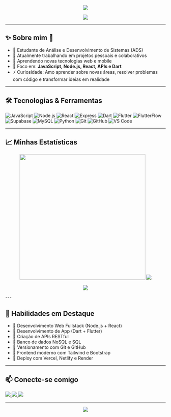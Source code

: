  <!-- BANNER -->
<p align="center">
  <img src="https://capsule-render.vercel.app/api?type=waving&color=0:0000FF,100:00008B&height=200&section=header&text=Olá%20👋,%20eu%20sou%20a%20Sara!&fontSize=35&fontColor=ffffff&animation=fadeIn" />
</p>

<p align="center">
  <a href="https://github.com/SaraBrisa">
    <img src="https://readme-typing-svg.herokuapp.com/?color=00FFFF&size=22&center=true&vCenter=true&width=600&lines=✨+Hello!+My+name+is+Sara!+✨;🧩About+me:;👨‍💻+Studant+of+TI;🎯+Focused+on+solving+problems;💡+Passionate+about+technology+and;continuous+learning!;🦑✨Welcome+to+my+profile!✨🦑" />
  </a>
</p>

---


## ✨ Sobre mim 🧩

- 📖 Estudante de Análise e Desenvolvimento de Sistemas (ADS)
- 🔭 Atualmente trabalhando em projetos pessoais e colaborativos
- 🌱 Aprendendo novas tecnologias web e mobile
- 🎯 Foco em: **JavaScript, Node.js, React, APIs e Dart**
- ⚡ Curiosidade: Amo aprender sobre novas  áreas, resolver problemas com código e transformar ideias em realidade

---

## 🛠️ Tecnologias & Ferramentas

![JavaScript](https://img.shields.io/badge/-JavaScript-F7DF1E?logo=javascript&logoColor=000)
![Node.js](https://img.shields.io/badge/-Node.js-339933?logo=node.js&logoColor=fff)
![React](https://img.shields.io/badge/-React-61DAFB?logo=react&logoColor=000)
![Express](https://img.shields.io/badge/-Express-000000?logo=express&logoColor=white)
![Dart](https://img.shields.io/badge/-Dart-0175C2?logo=dart&logoColor=fff)
![Flutter](https://img.shields.io/badge/Flutter-02569B?logo=flutter&logoColor=white)
![FlutterFlow](https://img.shields.io/badge/FlutterFlow-430098?logoColor=white)
![Supabase](https://img.shields.io/badge/Supabase-black?logo=supabase&logoColor=3ECF8E)
![MySQL](https://img.shields.io/badge/-MySQL-00758F?logo=mysql&logoColor=white)
![Python](https://img.shields.io/badge/-Python-3776AB?logo=python&logoColor=fff)
![Git](https://img.shields.io/badge/-Git-F05032?logo=git&logoColor=fff)
![GitHub](https://img.shields.io/badge/-GitHub-181717?logo=github&logoColor=fff)
![VS Code](https://img.shields.io/badge/-VSCode-007ACC?logo=visual-studio-code&logoColor=white)

---

## 📈 Minhas Estatísticas 

<p align="center">
<img src="https://github-readme-stats.vercel.app/api?username=SaraBrisa&show_icons=true&hide_border=false&bg_color=0a0a30&title_color=4169e1&text_color=00ffff&icon_color=ffff00&border_color=ffffff" width="395"/>
<img src="https://github-readme-stats.vercel.app/api/top-langs/?username=SaraBrisa&layout=compact&hide_border=false&bg_color=0a0a30&title_color=4169e1&text_color=00ffff&border_color=ffffff"/>

</p>
<p align="center">
  <img src="https://streak-stats.demolab.com/?user=SaraBrisa&theme=radical&hide_border=false&background=0a0a30&ring=4169e1&fire=4169e1&currStreakNum=ffff00&sideNums==ffff00&dates=00ffff" />
</p>
---

## 🧠 Habilidades em Destaque

- 🔹 Desenvolvimento Web Fullstack (Node.js + React)
- 🔹 Desenvolvimento de App (Dart + Flutter)
- 🔹 Criação de APIs RESTful
- 🔹 Banco de dados NoSQL e SQL
- 🔹 Versionamento com Git e GitHub
- 🔹 Frontend moderno com Tailwind e Bootstrap
- 🔹 Deploy com Vercel, Netlify e Render

---

## 📫 Conecte-se comigo

<p>
  <a href="mailto:sarabgmariano24@gmil.com">
    <img src="https://img.shields.io/badge/-Email-D14836?style=flat-square&logo=gmail&logoColor=white"/>
  </a>
  <a href="https://www.linkedin.com/in/SEU_LINKEDIN">
    <img src="https://img.shields.io/badge/-LinkedIn-blue?style=flat-square&logo=linkedin&logoColor=white"/>
  </a>
  <a href="https://wa.me/(16) 99360-5122">
    <img src="https://img.shields.io/badge/-WhatsApp-25D366?style=flat-square&logo=whatsapp&logoColor=white"/>
  </a>
</p>

---

<p align="center">
  <img src="https://capsule-render.vercel.app/api?type=waving&color=0:00008B,100:0000FF&height=120&section=footer"/>
</p>
